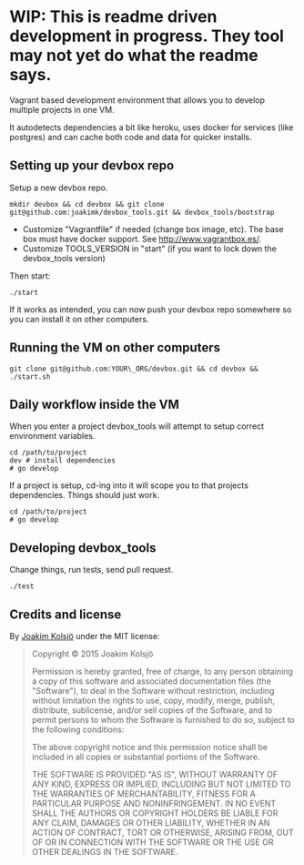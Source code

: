 # WIP: This is readme driven development in progress. They tool may not yet do what the readme says.

Vagrant based development environment that allows you to develop multiple projects in one VM.

It autodetects dependencies a bit like heroku, uses docker for services (like postgres) and can cache
both code and data for quicker installs.

## Setting up your devbox repo

Setup a new devbox repo.

    mkdir devbox && cd devbox && git clone git@github.com:joakimk/devbox_tools.git && devbox_tools/bootstrap
    
* Customize "Vagrantfile" if needed (change box image, etc). The base box must have docker support. See http://www.vagrantbox.es/.
* Customize TOOLS_VERSION in "start" (if you want to lock down the devbox_tools version)

Then start:

    ./start

If it works as intended, you can now push your devbox repo somewhere so you can install it on other computers.

## Running the VM on other computers

    git clone git@github.com:YOUR\_ORG/devbox.git && cd devbox && ./start.sh

## Daily workflow inside the VM

When you enter a project devbox\_tools will attempt to setup correct environment variables.

    cd /path/to/project
    dev # install dependencies
    # go develop

If a project is setup, cd-ing into it will scope you to that projects dependencies. Things should just work.

    cd /path/to/project
    # go develop

## Developing devbox\_tools

Change things, run tests, send pull request.

    ./test

## Credits and license

By [Joakim Kolsjö](https://github.com/joakimk) under the MIT license:

>  Copyright © 2015 Joakim Kolsjö
>
>  Permission is hereby granted, free of charge, to any person obtaining a copy
>  of this software and associated documentation files (the "Software"), to deal
>  in the Software without restriction, including without limitation the rights
>  to use, copy, modify, merge, publish, distribute, sublicense, and/or sell
>  copies of the Software, and to permit persons to whom the Software is
>  furnished to do so, subject to the following conditions:
>
>  The above copyright notice and this permission notice shall be included in
>  all copies or substantial portions of the Software.
>
>  THE SOFTWARE IS PROVIDED "AS IS", WITHOUT WARRANTY OF ANY KIND, EXPRESS OR
>  IMPLIED, INCLUDING BUT NOT LIMITED TO THE WARRANTIES OF MERCHANTABILITY,
>  FITNESS FOR A PARTICULAR PURPOSE AND NONINFRINGEMENT. IN NO EVENT SHALL THE
>  AUTHORS OR COPYRIGHT HOLDERS BE LIABLE FOR ANY CLAIM, DAMAGES OR OTHER
>  LIABILITY, WHETHER IN AN ACTION OF CONTRACT, TORT OR OTHERWISE, ARISING FROM,
>  OUT OF OR IN CONNECTION WITH THE SOFTWARE OR THE USE OR OTHER DEALINGS IN
>  THE SOFTWARE.

